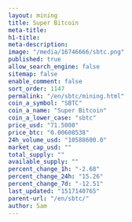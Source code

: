 ```yaml
---
layout: mining
title: Super Bitcoin
meta-title: 
h1-title: 
meta-description: 
image: "/media/16746666/sbtc.png"
published: true
allow_search_engine: false
sitemap: false
enable_comment: false
sort_order: 1147
permalink: "/en/sbtc/mining.html"
coin_a_symbol: "SBTC"
coin_a_name: "Super Bitcoin"
coin_a_lower_case: "sbtc"
price_usd: "71.5008"
price_btc: "0.00608538"
24h_volume_usd: "10588600.0"
market_cap_usd: ""
total_supply: ""
available_supply: ""
percent_change_1h: "-2.68"
percent_change_24h: "15.26"
percent_change_7d: "-12.51"
last_updated: "1517140765"
parent-url: "/en/sbtc/"
author: Sam
---
```


